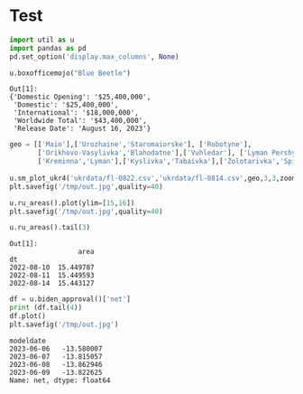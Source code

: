 # Test

```python
import util as u
import pandas as pd
pd.set_option('display.max_columns', None)
```





```python
u.boxofficemojo("Blue Beetle")
```

```text
Out[1]: 
{'Domestic Opening': '$25,400,000',
 'Domestic': '$25,400,000',
 'International': '$18,000,000',
 'Worldwide Total': '$43,400,000',
 'Release Date': 'August 16, 2023'}
```
















```python
geo = [['Main'],['Urozhaine','Staromaiorske'], ['Robotyne'],
       ['Orikhovo-Vasylivka','Blahodatne'],['Vuhledar'], ['Lyman Pershyi'],
       ['Kreminna','Lyman'],['Kyslivka','Tabaivka'],['Zolotarivka','Spirne']]
       
u.sm_plot_ukr4('ukrdata/fl-0822.csv','ukrdata/fl-0814.csv',geo,3,3,zoom=0.03,fsize=(10,10),)
plt.savefig('/tmp/out.jpg',quality=40)
```














```python
u.ru_areas().plot(ylim=[15,16])
plt.savefig('/tmp/out.jpg',quality=40)
```


```python
u.ru_areas().tail(3)
```

```text
Out[1]: 
                 area
dt                   
2022-08-10  15.449787
2022-08-11  15.449593
2022-08-14  15.443127
```



























































```python
df = u.biden_approval()['net']
print (df.tail(4))
df.plot()
plt.savefig('/tmp/out.jpg')
```

```text
modeldate
2023-06-06   -13.580007
2023-06-07   -13.815057
2023-06-08   -13.862946
2023-06-09   -13.822625
Name: net, dtype: float64
```




